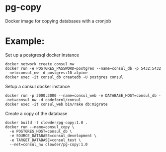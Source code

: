 # pg-copy

Docker image for copying databases with a cronjob

# Example:

Set up a postgresql docker instance
```
docker network create consul_nw
docker run -e POSTGRES_PASSWORD=postgres --name=consul_db -p 5432:5432 --net=consul_nw -d postgres:10-alpine
docker exec -it consul_db createdb -U postgres consul
```

Setup a consul docker instance
```
docker run -p 3000:3000 --name=consul_web -e DATABASE_HOST=consul_db --net=consul_nw -d codefornl/consul
docker exec -it consul_web bin/rake db:migrate
```

Create a copy of the database
```
docker build -t clowder/pg-copy:1.0 .
docker run --name=consul_copy \
  -e POSTGRES_HOST=consul_db \
  -e SOURCE_DATABASE=consul_development \
  -e TARGET_DATABASE=consul_test \
  --net=consul_nw clowder/pg-copy:1.0
```